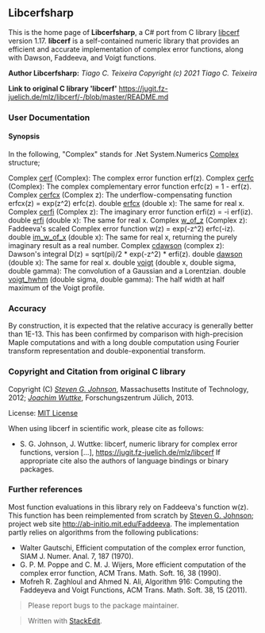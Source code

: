 ﻿## Libcerfsharp


This is the home page of **Libcerfsharp**, a C# port from C library [libcerf](https://jugit.fz-juelich.de/mlz/libcerf/-/blob/master/README.md) version 1.17. 
**libcerf** is a self-contained numeric library that provides an efficient and accurate implementation of complex error functions, along with Dawson, Faddeeva, and Voigt functions.
 

**Author Libcerfsharp:**
<i>Tiago C. Teixeira
Copyright (c) 2021 Tiago C. Teixeira</i>

**Link to original C library 'libcerf'**
https://jugit.fz-juelich.de/mlz/libcerf/-/blob/master/README.md


### User Documentation
#### Synopsis

In the following, "Complex" stands for .Net System.Numerics [Complex](https://docs.microsoft.com/en-us/dotnet/api/system.numerics.complex?view=net-5.0) structure;

Complex [cerf](https://apps.jcns.fz-juelich.de/man/cerf.html) (Complex): The complex error function erf(z).
Complex [cerfc](https://apps.jcns.fz-juelich.de/man/cerf.html) (Complex): The complex complementary error function erfc(z) = 1 - erf(z).
Complex [cerfcx](https://apps.jcns.fz-juelich.de/man/erfcx.html) (Complex z): The underflow-compensating function erfcx(z) = exp(z^2) erfc(z).
double [erfcx](https://apps.jcns.fz-juelich.de/man/erfcx.html) (double x): The same for real x.
Complex [cerfi](https://apps.jcns.fz-juelich.de/man/erfi.html) (Complex z): The imaginary error function erfi(z) = -i erf(iz).
double [erfi](https://apps.jcns.fz-juelich.de/man/erfi.html) (double x): The same for real x.
Complex [w_of_z](https://apps.jcns.fz-juelich.de/man/w_of_z.html) (Complex z): Faddeeva's scaled Complex error function w(z) = exp(-z^2) erfc(-iz).
double [im_w_of_x](https://apps.jcns.fz-juelich.de/man/w_of_z.html) (double x): The same for real x, returning the purely imaginary result as a real number.
Complex [cdawson](https://apps.jcns.fz-juelich.de/man/dawson.html) (complex z): Dawson's integral D(z) = sqrt(pi)/2 * exp(-z^2) * erfi(z).
double [dawson](https://apps.jcns.fz-juelich.de/man/dawson.html) (double x): The same for real x.
double [voigt](https://apps.jcns.fz-juelich.de/man/voigt.html) (double x, double sigma, double gamma): The convolution of a Gaussian and a Lorentzian.
double [voigt_hwhm](https://apps.jcns.fz-juelich.de/man/voigt_hwhm.html) (double sigma, double gamma): The half width at half maximum of the Voigt profile.

### Accuracy

By construction, it is expected that the relative accuracy is generally better than 1E-13. This has been confirmed by comparison with high-precision Maple computations and with a long double computation using Fourier transform representation and double-exponential transform.

### Copyright and Citation from original C library

Copyright (C) *[Steven G. Johnson](http://math.mit.edu/~stevenj/)*, Massachusetts Institute of Technology, 2012; *[Joachim Wuttke](https://jugit.fz-juelich.de/j.wuttke)*, Forschungszentrum Jülich, 2013.

License: [MIT License](https://opensource.org/licenses/MIT)

When using libcerf in scientific work, please cite as follows:

- S. G. Johnson, J. Wuttke: libcerf, numeric library for complex error functions, version [...], https://jugit.fz-juelich.de/mlz/libcerf
If appropriate cite also the authors of language bindings or binary packages.

### Further references

Most function evaluations in this library rely on Faddeeva's function w(z).
This function has been reimplemented from scratch by [Steven G. Johnson](http://math.mit.edu/~stevenj/);
project web site http://ab-initio.mit.edu/Faddeeva. The implementation partly relies on algorithms from the following publications:

- Walter Gautschi, Efficient computation of the complex error function, SIAM J. Numer. Anal. 7, 187 (1970).
- G. P. M. Poppe and C. M. J. Wijers, More efficient computation of the complex error function, ACM Trans. Math. Soft. 16, 38 (1990).
- Mofreh R. Zaghloul and Ahmed N. Ali, Algorithm 916: Computing the Faddeyeva and Voigt Functions, ACM Trans. Math. Soft. 38, 15 (2011).

> Please report bugs to the package maintainer.

> Written with [StackEdit](https://stackedit.io/).
